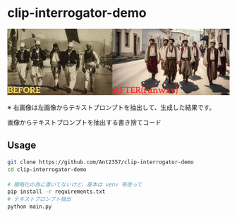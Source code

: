 # clip-interrogator-demo
![clip-interrogator-demo の使用例](./assets/imgs/example.png "clip-interrogator-demo の使用例")

※ 右画像は左画像からテキストプロンプトを抽出して、生成した結果です。

画像からテキストプロンプトを抽出する書き捨てコード

## Usage
```sh
git clone https://github.com/Ant2357/clip-interrogator-demo
cd clip-interrogator-demo

# 簡略化の為に書いてないけど、基本は venv 等使って
pip install -r requirements.txt
# テキストプロンプト抽出
python main.py

```
